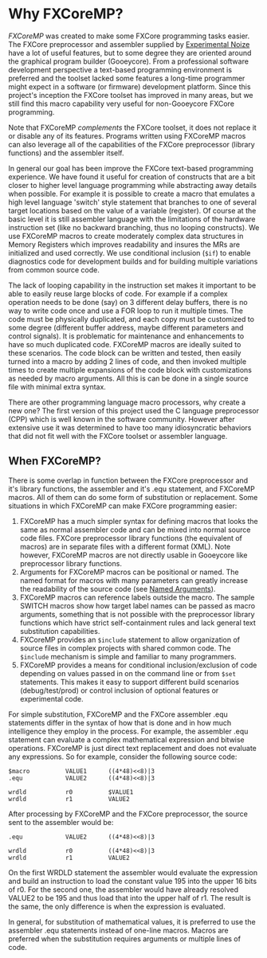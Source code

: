# Why FXCoreMP?

*FXCoreMP* was created to make some FXCore programming tasks easier. The FXCore preprocessor and assembler
supplied by [Experimental Noize](https://www.experimentalnoize.com/product_FXCore.php) have a lot of useful 
features, but to some degree they are oriented around
the graphical program builder (Gooeycore). From a professional software development perspective a 
text-based programming environment is preferred and
the toolset lacked some features a long-time programmer might expect in a software (or firmware) development
platform. Since this project's inception the FXCore toolset
has improved in many areas, but we still find this macro capability very useful for non-Gooeycore FXCore programming.

Note that FXCoreMP *complements* the FXCore toolset, it does not replace it or disable any of its features.
Programs written using FXCoreMP macros can also leverage all of the capabilities of the FXCore
preprocessor (library functions) and the assembler itself.

In general our goal has been improve the FXCore text-based programming experience. We have found it useful for
creation of constructs that are a bit closer to
higher level language programming while abstracting away details when possible. For example it is possible to
create a macro that emulates a high level language 'switch' style statement that branches to
one of several target locations based on the value of a variable (register). Of course at the basic level it
is still assembler language with the limitations of the hardware instruction set (like no backward branching, thus no looping constructs). We use
FXCoreMP macros to create moderately complex data structures in Memory Registers which improves readability
and insures the MRs are initialized and used correctly. We use conditional inclusion (`$if`) to enable
diagnostics code for development builds and for building multiple variations from common source code.

The lack of looping capability in the instruction set makes it important to be able to easily reuse large
blocks of code. For example if a complex operation needs to be done (say) on 3 different delay buffers,
there is no way to write code once and use a FOR loop to run it multiple times. The code must be
physically duplicated, and each copy must be customized to some degree (different buffer address, maybe
different parameters and control signals). It is problematic for maintenance and enhancements to have
so much duplicated code. FXCoreMP macros are ideally suited to these scenarios. The code
block can be written and tested, then easily turned into a macro by adding 2 lines of code, and then
invoked multiple times to create multiple expansions of the code block with customizations as needed by
macro arguments. All this is can be done in a single source file with minimal extra syntax.

There are other programming language macro processors, why create a new one? The first version of 
this project used the C language preprocessor (CPP) which is well known in the software community. However
after extensive use it was determined to have too many idiosyncratic behaviors that did not fit well
with the FXCore toolset or assembler language.

## When FXCoreMP?

There is some overlap in function between the FXCore preprocessor and it's library functions, the
assembler and it's .equ statement, and FXCoreMP macros. All of them can do some form of 
substitution or replacement. Some situations in which FXCoreMP can make FXCore programming easier:

1. FXCoreMP has a much simpler syntax for defining macros that
looks the same as normal assembler code and can be mixed into normal source code files.
FXCore preprocessor library functions (the equivalent of macros) are in separate files with a 
different format (XML). Note however, FXCoreMP macros are not directly usable in Gooeycore like
preprocessor library functions.
2. Arguments for FXCoreMP macros can be positional or named. The named format for macros
with many parameters can greatly increase the readability of the source code (see [Named Arguments](README.md#named-args)).
3. FXCoreMP macros can reference labels outside the macro. The sample SWITCH macros show how
target label names can be passed as macro arguments, something that is not possible with
the preprocessor library functions which have strict self-containment rules and lack general
text substitution capabilities.
4. FXCoreMP provides an `$include` statement to allow organization of source files in
complex projects with shared common code. The `$include` mechanism is simple and familiar to many
programmers.
5. FXCoreMP provides a means for conditional inclusion/exclusion of code depending on values passed
in on the command line or from `$set` statements. This makes it easy to support different build
scenarios (debug/test/prod) or control inclusion of optional features or experimental code.

For simple substitution, FXCoreMP and the FXCore assembler .equ statements differ in the syntax
of how that is done and in how much
intelligence they employ in the process. For example, the assembler .equ statement can evaluate
a complex mathematical expression and bitwise operations. FXCoreMP is just direct text
replacement and does not evaluate any expressions. So for example, consider the following
source code:

```
$macro			VALUE1		((4*48)<<8)|3
.equ			VALUE2		((4*48)<<8)|3

wrdld			r0			$VALUE1
wrdld			r1			VALUE2
```

After processing by FXCoreMP and the FXCore preprocessor, the source sent to the assembler would be:

```
.equ			VALUE2		((4*48)<<8)|3

wrdld			r0			((4*48)<<8)|3
wrdld			r1			VALUE2

```

On the first WRDLD statement the assembler would evaluate the expression and build an instruction to
load the constant value 195 into the upper 16 bits of r0. For the second one, the assembler would have
already resolved VALUE2 to be 195 and thus load that into the upper half of r1. The result is the same,
the only difference is when the expression is evaluated.

In general, for substitution of mathematical values, it is preferred to use the assembler .equ
statements instead of one-line macros. Macros are preferred when the substitution requires
arguments or multiple lines of code.

